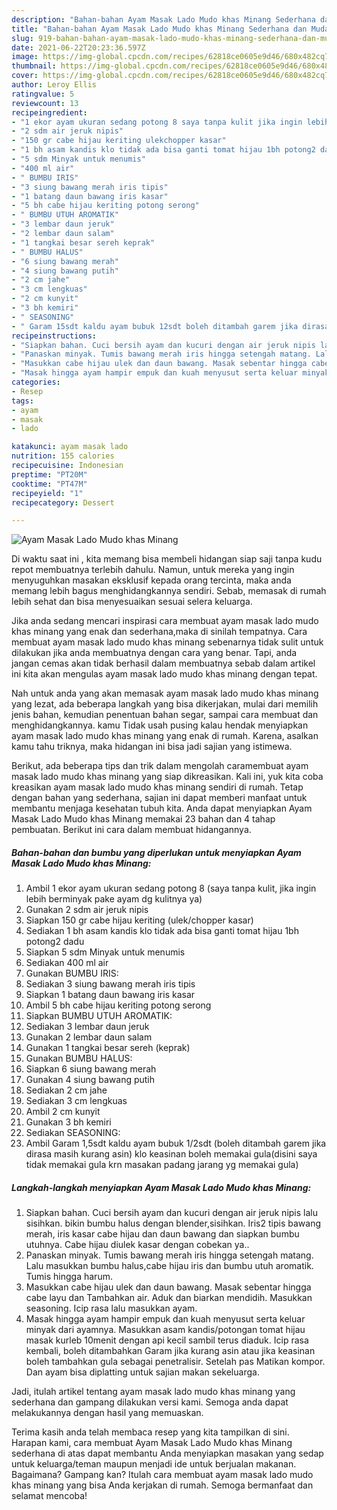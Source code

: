 ```yaml
---
description: "Bahan-bahan Ayam Masak Lado Mudo khas Minang Sederhana dan Mudah Dibuat"
title: "Bahan-bahan Ayam Masak Lado Mudo khas Minang Sederhana dan Mudah Dibuat"
slug: 919-bahan-bahan-ayam-masak-lado-mudo-khas-minang-sederhana-dan-mudah-dibuat
date: 2021-06-22T20:23:36.597Z
image: https://img-global.cpcdn.com/recipes/62818ce0605e9d46/680x482cq70/ayam-masak-lado-mudo-khas-minang-foto-resep-utama.jpg
thumbnail: https://img-global.cpcdn.com/recipes/62818ce0605e9d46/680x482cq70/ayam-masak-lado-mudo-khas-minang-foto-resep-utama.jpg
cover: https://img-global.cpcdn.com/recipes/62818ce0605e9d46/680x482cq70/ayam-masak-lado-mudo-khas-minang-foto-resep-utama.jpg
author: Leroy Ellis
ratingvalue: 5
reviewcount: 13
recipeingredient:
- "1 ekor ayam ukuran sedang potong 8 saya tanpa kulit jika ingin lebih berminyak pake ayam dg kulitnya ya"
- "2 sdm air jeruk nipis"
- "150 gr cabe hijau keriting ulekchopper kasar"
- "1 bh asam kandis klo tidak ada bisa ganti tomat hijau 1bh potong2 dadu"
- "5 sdm Minyak untuk menumis"
- "400 ml air"
- " BUMBU IRIS"
- "3 siung bawang merah iris tipis"
- "1 batang daun bawang iris kasar"
- "5 bh cabe hijau keriting potong serong"
- " BUMBU UTUH AROMATIK"
- "3 lembar daun jeruk"
- "2 lembar daun salam"
- "1 tangkai besar sereh keprak"
- " BUMBU HALUS"
- "6 siung bawang merah"
- "4 siung bawang putih"
- "2 cm jahe"
- "3 cm lengkuas"
- "2 cm kunyit"
- "3 bh kemiri"
- " SEASONING"
- " Garam 15sdt kaldu ayam bubuk 12sdt boleh ditambah garem jika dirasa masih kurang asin klo keasinan boleh memakai guladisini saya tidak memakai gula krn masakan padang jarang yg memakai gula"
recipeinstructions:
- "Siapkan bahan. Cuci bersih ayam dan kucuri dengan air jeruk nipis lalu sisihkan. bikin bumbu halus dengan blender,sisihkan. Iris2 tipis bawang merah, iris kasar cabe hijau dan daun bawang dan siapkan bumbu utuhnya. Cabe hijau diulek kasar dengan cobekan ya.."
- "Panaskan minyak. Tumis bawang merah iris hingga setengah matang. Lalu masukkan bumbu halus,cabe hijau iris dan bumbu utuh aromatik. Tumis hingga harum."
- "Masukkan cabe hijau ulek dan daun bawang. Masak sebentar hingga cabe layu dan Tambahkan air. Aduk dan biarkan mendidih. Masukkan seasoning. Icip rasa lalu masukkan ayam."
- "Masak hingga ayam hampir empuk dan kuah menyusut serta keluar minyak dari ayamnya. Masukkan asam kandis/potongan tomat hijau masak kurleb 10menit dengan api kecil sambil terus diaduk. Icip rasa kembali, boleh ditambahkan Garam jika kurang asin atau jika keasinan boleh tambahkan gula sebagai penetralisir. Setelah pas Matikan kompor. Dan ayam bisa diplatting untuk sajian makan sekeluarga."
categories:
- Resep
tags:
- ayam
- masak
- lado

katakunci: ayam masak lado 
nutrition: 155 calories
recipecuisine: Indonesian
preptime: "PT20M"
cooktime: "PT47M"
recipeyield: "1"
recipecategory: Dessert

---
```



![Ayam Masak Lado Mudo khas Minang](https://img-global.cpcdn.com/recipes/62818ce0605e9d46/680x482cq70/ayam-masak-lado-mudo-khas-minang-foto-resep-utama.jpg)

Di waktu  saat ini , kita memang bisa membeli hidangan siap saji tanpa kudu repot membuatnya terlebih dahulu. Namun, untuk mereka yang ingin menyuguhkan masakan eksklusif kepada orang tercinta, maka anda memang lebih bagus menghidangkannya sendiri. Sebab, memasak di rumah lebih sehat dan bisa menyesuaikan sesuai selera keluarga.

Jika anda sedang mencari inspirasi cara membuat ayam masak lado mudo khas minang yang enak dan sederhana,maka di sinilah tempatnya. Cara membuat ayam masak lado mudo khas minang  sebenarnya tidak sulit untuk dilakukan jika anda membuatnya dengan cara yang benar. Tapi, anda jangan cemas akan tidak berhasil dalam membuatnya 
sebab dalam artikel ini kita akan mengulas ayam masak lado mudo khas minang dengan tepat.  



Nah untuk anda yang akan memasak ayam masak lado mudo khas minang yang lezat, ada beberapa langkah yang bisa dikerjakan, mulai dari memilih jenis bahan, kemudian penentuan bahan segar, sampai cara membuat dan menghidangkannya. kamu Tidak usah pusing kalau hendak menyiapkan ayam masak lado mudo khas minang yang enak di rumah. Karena, asalkan kamu  tahu triknya, maka hidangan ini bisa jadi sajian yang istimewa.

Berikut, ada beberapa tips dan trik dalam mengolah caramembuat ayam masak lado mudo khas minang yang siap dikreasikan. Kali ini, yuk kita coba kreasikan ayam masak lado mudo khas minang sendiri di rumah. Tetap dengan bahan yang sederhana, sajian ini dapat memberi manfaat untuk membantu menjaga kesehatan tubuh kita. Anda dapat menyiapkan Ayam Masak Lado Mudo khas Minang memakai 23 bahan dan 4 tahap pembuatan. Berikut ini cara dalam membuat hidangannya.

<!--inarticleads1-->

##### Bahan-bahan dan bumbu yang diperlukan untuk menyiapkan Ayam Masak Lado Mudo khas Minang:

1. Ambil 1 ekor ayam ukuran sedang potong 8 (saya tanpa kulit, jika ingin lebih berminyak pake ayam dg kulitnya ya)
1. Gunakan 2 sdm air jeruk nipis
1. Siapkan 150 gr cabe hijau keriting (ulek/chopper kasar)
1. Sediakan 1 bh asam kandis klo tidak ada bisa ganti tomat hijau 1bh potong2 dadu
1. Siapkan 5 sdm Minyak untuk menumis
1. Sediakan 400 ml air
1. Gunakan  BUMBU IRIS:
1. Sediakan 3 siung bawang merah iris tipis
1. Siapkan 1 batang daun bawang iris kasar
1. Ambil 5 bh cabe hijau keriting potong serong
1. Siapkan  BUMBU UTUH AROMATIK:
1. Sediakan 3 lembar daun jeruk
1. Gunakan 2 lembar daun salam
1. Gunakan 1 tangkai besar sereh (keprak)
1. Gunakan  BUMBU HALUS:
1. Siapkan 6 siung bawang merah
1. Gunakan 4 siung bawang putih
1. Sediakan 2 cm jahe
1. Sediakan 3 cm lengkuas
1. Ambil 2 cm kunyit
1. Gunakan 3 bh kemiri
1. Sediakan  SEASONING:
1. Ambil  Garam 1,5sdt kaldu ayam bubuk 1/2sdt (boleh ditambah garem jika dirasa masih kurang asin) klo keasinan boleh memakai gula(disini saya tidak memakai gula krn masakan padang jarang yg memakai gula)




<!--inarticleads2-->

##### Langkah-langkah menyiapkan Ayam Masak Lado Mudo khas Minang:

1. Siapkan bahan. Cuci bersih ayam dan kucuri dengan air jeruk nipis lalu sisihkan. bikin bumbu halus dengan blender,sisihkan. Iris2 tipis bawang merah, iris kasar cabe hijau dan daun bawang dan siapkan bumbu utuhnya. Cabe hijau diulek kasar dengan cobekan ya..
1. Panaskan minyak. Tumis bawang merah iris hingga setengah matang. Lalu masukkan bumbu halus,cabe hijau iris dan bumbu utuh aromatik. Tumis hingga harum.
1. Masukkan cabe hijau ulek dan daun bawang. Masak sebentar hingga cabe layu dan Tambahkan air. Aduk dan biarkan mendidih. Masukkan seasoning. Icip rasa lalu masukkan ayam.
1. Masak hingga ayam hampir empuk dan kuah menyusut serta keluar minyak dari ayamnya. Masukkan asam kandis/potongan tomat hijau masak kurleb 10menit dengan api kecil sambil terus diaduk. Icip rasa kembali, boleh ditambahkan Garam jika kurang asin atau jika keasinan boleh tambahkan gula sebagai penetralisir. Setelah pas Matikan kompor. Dan ayam bisa diplatting untuk sajian makan sekeluarga.




Jadi, itulah artikel tentang  ayam masak lado mudo khas minang  yang sederhana dan gampang dilakukan versi kami. Semoga anda dapat melakukannya dengan hasil yang memuaskan. 

Terima kasih anda telah membaca resep yang kita tampilkan di sini. Harapan kami, cara membuat  Ayam Masak Lado Mudo khas Minang sederhana di atas dapat membantu Anda menyiapkan masakan yang sedap untuk keluarga/teman maupun menjadi ide untuk berjualan makanan. Bagaimana? Gampang kan? Itulah cara membuat ayam masak lado mudo khas minang yang bisa Anda kerjakan di rumah. Semoga bermanfaat dan selamat mencoba!

